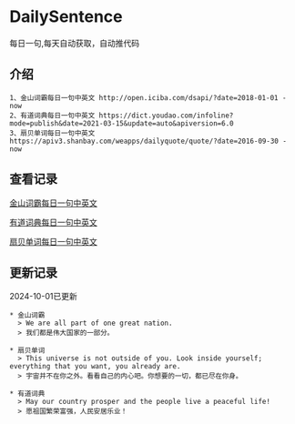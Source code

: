 # DailySentence

每日一句,每天自动获取，自动推代码

## 介绍

```
1、金山词霸每日一句中英文 http://open.iciba.com/dsapi/?date=2018-01-01 - now
2、有道词典每日一句中英文 https://dict.youdao.com/infoline?mode=publish&date=2021-03-15&update=auto&apiversion=6.0
3、扇贝单词每日一句中英文 https://apiv3.shanbay.com/weapps/dailyquote/quote/?date=2016-09-30 - now
```

## 查看记录

[金山词霸每日一句中英文](./data/iciba/)

[有道词典每日一句中英文](./data/youdao/)

[扇贝单词每日一句中英文](./data/shanbay/)

## 更新记录
2024-10-01已更新 
```
* 金山词霸
  > We are all part of one great nation.
  > 我们都是伟大国家的一部分。

* 扇贝单词
  > This universe is not outside of you. Look inside yourself; everything that you want, you already are.
  > 宇宙并不在你之外。看看自己的内心吧。你想要的一切，都已尽在你身。

* 有道词典
  > May our country prosper and the people live a peaceful life!
  > 愿祖国繁荣富强，人民安居乐业！

```
